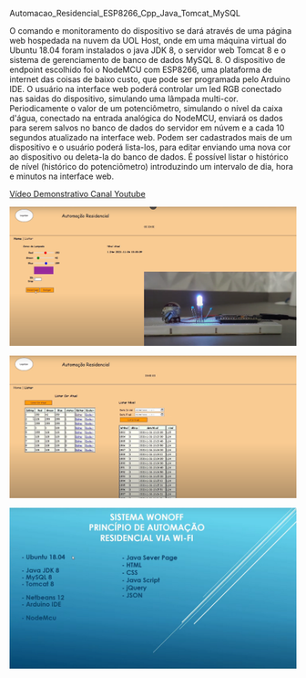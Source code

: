 Automacao_Residencial_ESP8266_Cpp_Java_Tomcat_MySQL

O comando e monitoramento do dispositivo se dará através de uma página web hospedada na nuvem da UOL Host, onde em uma máquina virtual do Ubuntu 18.04 foram instalados o java JDK 8, o servidor web Tomcat 8 e o sistema de gerenciamento de banco de dados MySQL 8.
O dispositivo de endpoint escolhido foi o NodeMCU com ESP8266, uma plataforma de internet das coisas de baixo custo, que pode ser programada pelo Arduino IDE.
O usuário na interface web poderá controlar um led RGB conectado nas saidas do dispositivo, simulando uma lâmpada multi-cor.
Periodicamente o valor de um potenciômetro, simulando o nível da caixa d'água, conectado na entrada analógica do NodeMCU, enviará os dados para serem salvos no banco de dados do servidor em núvem e a cada 10 segundos atualizado na interface web.
Podem ser cadastrados mais de um dispositivo e o usuário poderá lista-los, para editar enviando uma nova cor ao dispositivo ou deleta-la do banco de dados.
É possível listar o histórico de nível (histórico do potenciômetro) introduzindo um intervalo de dia, hora e minutos na interface web.

[Vídeo Demonstrativo Canal Youtube](https://www.youtube.com/watch?v=mHW7HrxmpXs&t=486s)

![Tela Home](imagens/telaHome.png)

![Tela Listar](imagens/telaListar.png)

![Linguagens do Projeto](imagens/linguagens.PNG)


